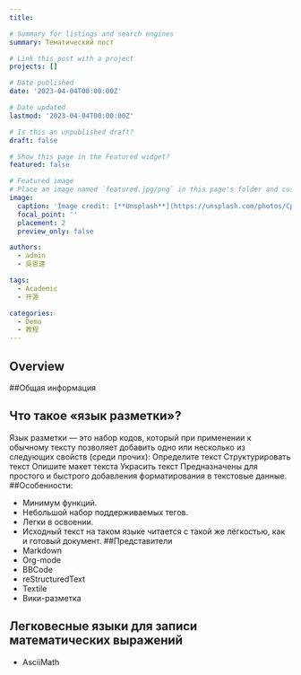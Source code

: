 ```yaml
---
title: 

# Summary for listings and search engines
summary: Тематический пост

# Link this post with a project
projects: []

# Date published
date: '2023-04-04T00:00:00Z'

# Date updated
lastmod: '2023-04-04T00:00:00Z'

# Is this an unpublished draft?
draft: false

# Show this page in the Featured widget?
featured: false

# Featured image
# Place an image named `featured.jpg/png` in this page's folder and customize its options here.
image:
  caption: 'Image credit: [**Unsplash**](https://unsplash.com/photos/CpkOjOcXdUY)'
  focal_point: ''
  placement: 2
  preview_only: false

authors:
  - admin
  - 吳恩達

tags:
  - Academic
  - 开源

categories:
  - Demo
  - 教程
---
```




## Overview
##Общая информация
## Что такое «язык разметки»?
Язык разметки — это набор кодов, который при применении к обычному тексту позволяет добавить одно или несколько из следующих свойств (среди прочих):
Определите текст
Структурировать текст
Опишите макет текста
Украсить текст
Предназначены для простого и быстрого добавления форматирования в текстовые данные.
##Особенности:
* Минимум функций.
* Небольшой набор поддерживаемых тегов.
* Легки в освоении.
* Исходный текст на таком языке читается с такой же лёгкостью, как и готовый документ.
##Представители
* Markdown
* Org-mode
* BBCode
* reStructuredText
* Textile
* Вики-разметка
## Легковесные языки для записи математических выражений
* AsciiMath
